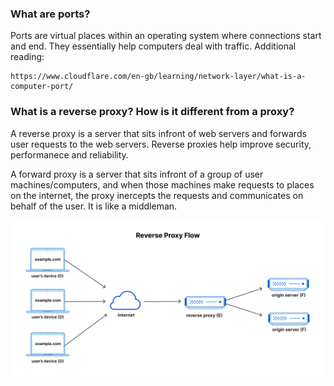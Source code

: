 ### What are ports?

Ports are virtual places within an operating system where  connections start and end. They essentially help computers deal with traffic. 
Additional reading:
```
https://www.cloudflare.com/en-gb/learning/network-layer/what-is-a-computer-port/
```

### What is a reverse proxy? How is it different from a proxy?
A reverse proxy is a server that sits infront of web servers and forwards user requests to the web servers. Reverse proxies help improve security, performanece and reliability.

A forward proxy is a server that sits infront of a group of user machines/computers, and when those machines make requests to places on the internet, the proxy inercepts the requests and communicates on behalf of the user. It is like a middleman. 

![Alt text](reverse_proxy_flow%20(1).png)
